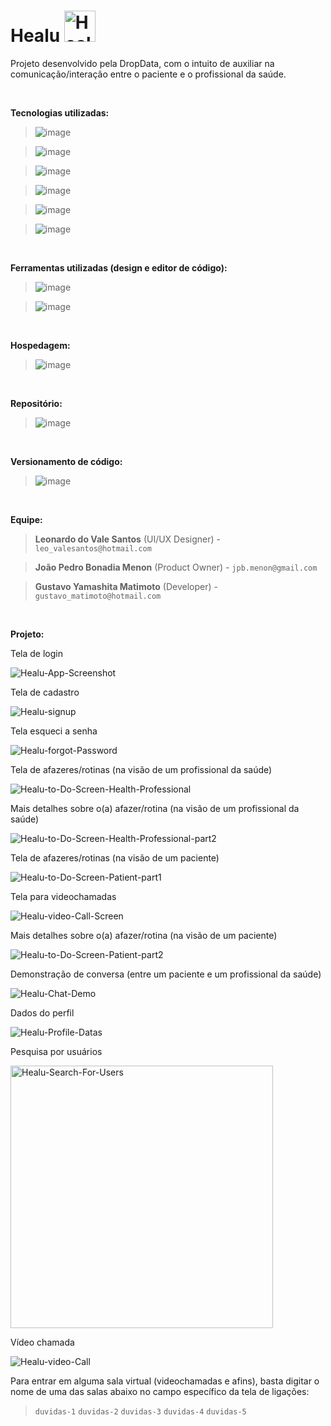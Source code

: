 <h1>Healu <img width="50px" height="50px" src="https://i.ibb.co/ZT3Pg5Y/Healu.png" alt="Healu" border="0" /></h1>

<p>Projeto desenvolvido pela DropData, com o intuito de auxiliar na comunicação/interação entre o paciente e o profissional da saúde.</p><br>

<p><strong>Tecnologias utilizadas:</strong></p>

>	![image](https://img.shields.io/badge/JavaScript-323330?style=for-the-badge&logo=javascript&logoColor=F7DF1E)

> ![image](https://img.shields.io/badge/React-20232A?style=for-the-badge&logo=react&logoColor=61DAFB)

> ![image](https://img.shields.io/badge/Node.js-339933?style=for-the-badge&logo=nodedotjs&logoColor=white)

> ![image](https://img.shields.io/badge/firebase-ffca28?style=for-the-badge&logo=firebase&logoColor=black)

> ![image](https://img.shields.io/badge/HTML5-E34F26?style=for-the-badge&logo=html5&logoColor=white)

> ![image](https://img.shields.io/badge/CSS3-1572B6?style=for-the-badge&logo=css3&logoColor=white)

<br>
<p><strong>Ferramentas utilizadas (design e editor de código):</strong></p>

> ![image](https://img.shields.io/badge/Figma-F24E1E?style=for-the-badge&logo=figma&logoColor=white)

> ![image](https://img.shields.io/badge/VSCode-0078D4?style=for-the-badge&logo=visual%20studio%20code&logoColor=white)
<br>

<p><strong>Hospedagem:</strong></p>

> ![image](https://img.shields.io/badge/Netlify-00C7B7?style=for-the-badge&logo=netlify&logoColor=white)

<br>

<p><strong>Repositório:</strong>

> ![image](https://img.shields.io/badge/GitHub-100000?style=for-the-badge&logo=github&logoColor=white)

<br>

<p><strong>Versionamento de código:</strong>

> ![image](https://img.shields.io/badge/GIT-E44C30?style=for-the-badge&logo=git&logoColor=white)

<br>

<p><strong>Equipe:</strong></p>

> <strong>Leonardo do Vale Santos</strong> (UI/UX Designer) - ```leo_valesantos@hotmail.com```

> <strong>João Pedro Bonadia Menon</strong> (Product Owner) - ```jpb.menon@gmail.com```

> <strong>Gustavo Yamashita Matimoto</strong> (Developer) - ```gustavo_matimoto@hotmail.com```

<br>
<p><strong>Projeto:</strong></p>

<p>Tela de login</p>
<img src="https://i.ibb.co/jWKhNGB/Healu-App-Screenshot.png" alt="Healu-App-Screenshot" border="0">

<p>Tela de cadastro</p>
<img src="https://i.ibb.co/Gx35YqK/Healu-signup.png" alt="Healu-signup" border="0">

<p>Tela esqueci a senha</p>
<img src="https://i.ibb.co/KjKL2np/Healu-forgot-Password.png" alt="Healu-forgot-Password" border="0">

<p>Tela de afazeres/rotinas (na visão de um profissional da saúde)</p>
<img src="https://i.ibb.co/wcHSW49/Healu-to-Do-Screen-Health-Professional.png" alt="Healu-to-Do-Screen-Health-Professional" border="0">

<p>Mais detalhes sobre o(a) afazer/rotina (na visão de um profissional da saúde)</p>
<img src="https://i.ibb.co/GV6xBGD/Healu-to-Do-Screen-Health-Professional-part2.png" alt="Healu-to-Do-Screen-Health-Professional-part2" border="0">

<p>Tela de afazeres/rotinas (na visão de um paciente)</p>
<img src="https://i.ibb.co/FWsV5Vx/Healu-to-Do-Screen-Patient-part1.png" alt="Healu-to-Do-Screen-Patient-part1" border="0">

<p>Tela para videochamadas</p>
<img src="https://i.ibb.co/QHc4mWF/Healu-video-Call-Screen.png" alt="Healu-video-Call-Screen" border="0">

<p>Mais detalhes sobre o(a) afazer/rotina (na visão de um paciente)</p>
<img src="https://i.ibb.co/dbLrVd0/Healu-to-Do-Screen-Patient-part2.png" alt="Healu-to-Do-Screen-Patient-part2" border="0">

<p>Demonstração de conversa (entre um paciente e um profissional da saúde)</p>
<img src="https://i.ibb.co/BGgLvpN/Healu-Chat-Demo.png" alt="Healu-Chat-Demo" border="0">

<p>Dados do perfil</p>
<img src="https://i.ibb.co/10JqdHS/Healu-Profile-Datas.png" alt="Healu-Profile-Datas" border="0">

<p>Pesquisa por usuários</p>
<img src="https://i.ibb.co/ZhPk55X/Healu-Search-For-Users.png" alt="Healu-Search-For-Users" border="0" height="420px">

<p>Vídeo chamada</p>
<img src="https://i.ibb.co/whjv5r8/Healu-video-Call.png" alt="Healu-video-Call" border="0">

<p>Para entrar em alguma sala virtual (videochamadas e afins), basta digitar o nome de uma das salas abaixo no campo específico da tela de ligações:</p>

> ```duvidas-1```
> ```duvidas-2```
> ```duvidas-3```
> ```duvidas-4```
> ```duvidas-5```
